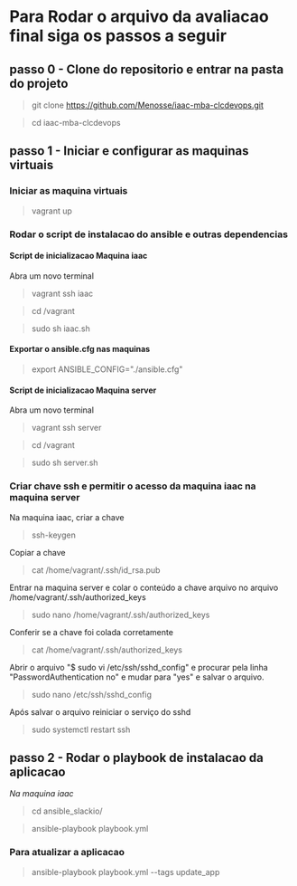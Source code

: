 # Para Rodar o arquivo da avaliacao final siga os passos a seguir

## passo 0 - Clone do repositorio e entrar na pasta do projeto
> git clone https://github.com/Menosse/iaac-mba-clcdevops.git

> cd iaac-mba-clcdevops 

## passo 1 - Iniciar e configurar as maquinas virtuais 
### Iniciar as maquina virtuais
> vagrant up

### Rodar o script de instalacao do ansible e outras dependencias
#### Script de inicializacao Maquina iaac
Abra um novo terminal
> vagrant ssh iaac

> cd /vagrant

> sudo sh iaac.sh

#### Exportar o ansible.cfg nas maquinas
> export ANSIBLE_CONFIG="./ansible.cfg"

#### Script de inicializacao Maquina server
Abra um novo terminal

> vagrant ssh server

> cd /vagrant

> sudo sh server.sh

### Criar chave ssh e permitir o acesso da maquina iaac na maquina server
Na maquina iaac, criar a chave
> ssh-keygen

Copiar a chave
> cat /home/vagrant/.ssh/id_rsa.pub

Entrar na maquina server e colar o conteúdo a chave arquivo no arquivo /home/vagrant/.ssh/authorized_keys
> sudo nano /home/vagrant/.ssh/authorized_keys

Conferir se a chave foi colada corretamente
> cat /home/vagrant/.ssh/authorized_keys

Abrir o arquivo "$ sudo vi /etc/ssh/sshd_config" e procurar pela linha "PasswordAuthentication no" e mudar para "yes" e salvar o arquivo.
> sudo nano /etc/ssh/sshd_config

Após salvar o arquivo reiniciar o serviço do sshd
> sudo systemctl restart ssh


## passo 2 - Rodar o playbook de instalacao da aplicacao
*Na maquina iaac*
> cd ansible_slackio/

> ansible-playbook playbook.yml

### Para atualizar a aplicacao
> ansible-playbook playbook.yml --tags update_app
